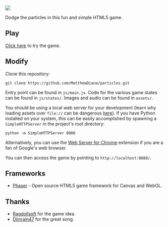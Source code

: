 <img src="http://www.matthewdiana.com/res/particles_logo.png">

Dodge the particles in this fun and simple HTML5 game.

## Play

<a href="http://www.matthewdiana.com/particles">Click here</a> to try the game.

## Modify

Clone this repository:

```
git clone https://github.com/MatthewDiana/particles.git
```

Entry point can be found in `js/main.js`. Code for the various game states can be found in `js/states/`. Images and audio can be found in `assets/`.

You should be using a local web server for your development (learn why loading assets over `file://` can be dangerous [here](https://blog.chromium.org/2008/12/security-in-depth-local-web-pages.html)). If you have Python installed on your system, this can be easily accomplished by spawning a `SimpleHTTPServer` in the project's root directory:

```
python -m SimpleHTTPServer 8080
```

Alternatively, you can use the [Web Server for Chrome](https://github.com/kzahel/web-server-chrome) extension if you are a fan of Google's web browser.

You can then access the game by pointing to `http://localhost:8080/`.

## Frameworks

* [Phaser](https://phaser.io/) - Open source HTML5 game framework for Canvas and WebGL.

## Thanks
* [Ragdollsoft](http://www.kongregate.com/accounts/Ragdollsoft) for the game idea.
* [Dimrain47](http://dimrain47.newgrounds.com/) for the great song.
